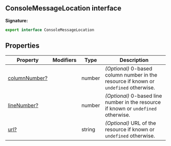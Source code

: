 ## ConsoleMessageLocation interface

**Signature:**

```typescript
export interface ConsoleMessageLocation
```

## Properties

| Property                                                            | Modifiers | Type   | Description                                                                                           |
| ------------------------------------------------------------------- | --------- | ------ | ----------------------------------------------------------------------------------------------------- |
| [columnNumber?](./puppeteer.consolemessagelocation.columnnumber.md) |           | number | <i>(Optional)</i> 0-based column number in the resource if known or <code>undefined</code> otherwise. |
| [lineNumber?](./puppeteer.consolemessagelocation.linenumber.md)     |           | number | <i>(Optional)</i> 0-based line number in the resource if known or <code>undefined</code> otherwise.   |
| [url?](./puppeteer.consolemessagelocation.url.md)                   |           | string | <i>(Optional)</i> URL of the resource if known or <code>undefined</code> otherwise.                   |
